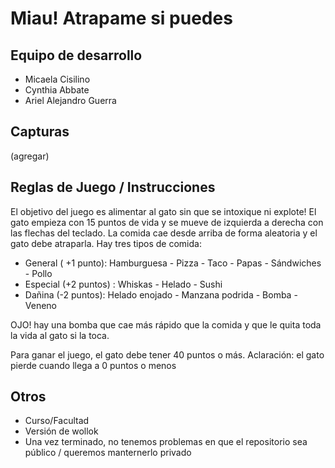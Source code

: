 # Miau! Atrapame si puedes

## Equipo de desarrollo

- Micaela Cisilino
- Cynthia Abbate
- Ariel Alejandro Guerra

## Capturas

(agregar)

## Reglas de Juego / Instrucciones

El objetivo del juego es alimentar al gato sin que se intoxique ni explote!
El gato empieza con 15 puntos de vida y se mueve de izquierda a derecha con las flechas del teclado. 
La comida cae desde arriba de forma aleatoria y el gato debe atraparla.
Hay tres tipos de comida: 
- General ( +1 punto): Hamburguesa - Pizza - Taco - Papas - Sándwiches - Pollo
- Especial (+2 puntos) : Whiskas - Helado - Sushi
- Dañina (-2 puntos): Helado enojado - Manzana podrida - Bomba - Veneno
  
OJO! hay una bomba que cae más rápido que la comida y que le quita toda la vida al gato si la toca. 

Para ganar el juego, el gato debe tener 40 puntos o más.
Aclaración: el gato pierde cuando llega a 0 puntos o menos


## Otros

- Curso/Facultad
- Versión de wollok
- Una vez terminado, no tenemos problemas en que el repositorio sea público / queremos manternerlo privado
